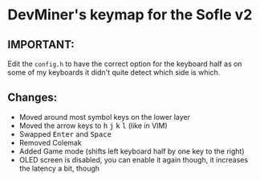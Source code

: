 # DevMiner's keymap for the Sofle v2

## IMPORTANT:

Edit the `config.h` to have the correct option for the keyboard half as on some of my keyboards it didn't quite detect which side is which.

## Changes:

-   Moved around most symbol keys on the lower layer
-   Moved the arrow keys to <kbd>h</kbd> <kbd>j</kbd> <kbd>k</kbd> <kbd>l</kbd> (like in VIM)
-   Swapped <kbd>Enter</kbd> and <kbd>Space</kbd>
-   Removed Colemak
-   Added Game mode (shifts left keyboard half by one key to the right)
-   OLED screen is disabled, you can enable it again though, it increases the latency a bit, though
